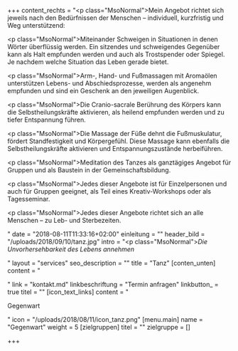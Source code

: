 +++
content_rechts = "<p class=\"MsoNormal\">Mein Angebot richtet sich jeweils nach den Bedürfnissen der Menschen – individuell, kurzfristig und Weg unterstützend:</p><p class=\"MsoNormal\">Miteinander Schweigen in Situationen in denen Wörter überflüssig werden. Ein sitzendes und schweigendes Gegenüber kann als Halt empfunden werden und auch als Trostspender oder Spiegel. Je nachdem welche Situation das Leben gerade bietet.</p><p class=\"MsoNormal\">Arm-, Hand- und Fußmassagen mit Aromaölen unterstützen Lebens- und Abschiedsprozesse, werden als angenehm empfunden und sind ein Geschenk an den jeweiligen Augenblick.</p><p class=\"MsoNormal\">Die Cranio-sacrale Berührung des Körpers kann die Selbstheilungskräfte aktivieren, als heilend empfunden werden und zu tiefer Entspannung führen.</p><p class=\"MsoNormal\">Die Massage der Füße dehnt die Fußmuskulatur, fördert Standfestigkeit und Körpergefühl. Diese Massage kann ebenfalls die Selbstheilungskräfte aktivieren und Entspannungszustände herbeiführen.</p><p class=\"MsoNormal\">Meditation des Tanzes als ganztägiges Angebot für Gruppen und als Baustein in der Gemeinschaftsbildung.</p><p class=\"MsoNormal\">Jedes dieser Angebote ist für Einzelpersonen und auch für Gruppen geeignet, als Teil eines Kreativ-Workshops oder als Tagesseminar.</p><p class=\"MsoNormal\">Jedes dieser Angebote richtet sich an alle Menschen – zu Leb- und Sterbezeiten.</p>"
date = "2018-08-11T11:33:16+02:00"
einleitung = ""
header_bild = "/uploads/2018/09/10/tanz.jpg"
intro = "<p class=\"MsoNormal\"><em>Die Unvorhersehbarkeit des Lebens annehmen</em></p>"
layout = "services"
seo_description = ""
title = "Tanz"
[conten_unten]
content = "<p></p>"
link = "kontakt.md"
linkbeschriftung = "Termin anfragen"
linkbutton_ = true
titel = ""
[icon_text_links]
content = "<p>Gegenwart</p>"
icon = "/uploads/2018/08/11/icon_tanz.png"
[menu.main]
name = "Gegenwart"
weight = 5
[zielgruppen]
titel = ""
zielgruppe = []

+++
